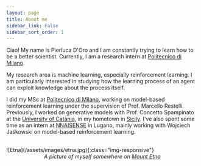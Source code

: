 ```yaml
---
layout: page
title: About me
sidebar_link: False
sidebar_sort_order: 1
---
```


Ciao! My name is Pierluca D'Oro and I am constantly trying to learn how to be a better scientist. Currently, I am a research intern at [Politecnico di Milano](https://www.polimi.it/).

My research area is machine learning, especially reinforcement learning. I am particularly interested in studying how the learning process of an agent can exploit knowledge about the process itself.

I did my MSc at [Politecnico di Milano](https://www.polimi.it/), working on model-based reinforcement learning under the supervision of Prof. Marcello Restelli.
Previously, I worked on generative models with Prof. Concetto Spampinato at the [University of Catania](https://www.unict.it/), in my hometown in [Sicily](https://en.wikipedia.org/wiki/Sicily).
I've also spent some time as an intern at [NNAISENSE](https://nnaisense.com/) in Lugano, mainly working with Wojciech Jaśkowski on model-based reinforcement learning.

<br>
![Etna](/assets/images/etna.jpg){:class="img-responsive"}
<center><i>A picture of myself somewhere on <a href="https://en.wikipedia.org/wiki/Mount_Etna">Mount Etna</a></i></center>
